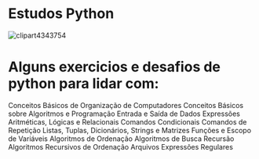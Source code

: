 # Estudos Python

![clipart4343754](https://user-images.githubusercontent.com/85850597/144335704-8722bbc6-a5f2-4835-8fda-7b0fe3426e01.png)


# Alguns exercicios e desafios de python para lidar com:
Conceitos Básicos de Organização de Computadores
Conceitos Básicos sobre Algoritmos e Programação
Entrada e Saída de Dados
Expressões Aritméticas, Lógicas e Relacionais
Comandos Condicionais
Comandos de Repetição
Listas, Tuplas, Dicionários, Strings e Matrizes
Funções e Escopo de Variáveis
Algoritmos de Ordenação
Algoritmos de Busca
Recursão
Algoritmos Recursivos de Ordenação
Arquivos 
Expressões Regulares 
